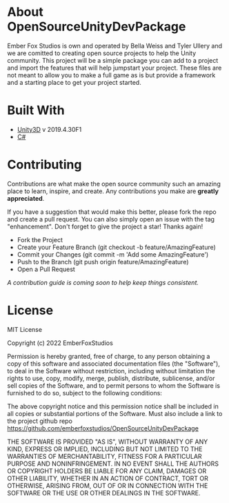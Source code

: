# About OpenSourceUnityDevPackage
Ember Fox Studios is own and operated by Bella Weiss and Tyler Ullery and we are comitted to creating open source projects to help the Unity community. This project will be a simple package you can add to a project and import the features that will help jumpstart your project. These files are not meant to allow you to make a full game as is but provide a framework and a starting place to get your project started.

# Built With
- [Unity3D](https://unity.com/) v 2019.4.30F1
- [C#](https://docs.microsoft.com/en-us/dotnet/csharp/)

# Contributing
Contributions are what make the open source community such an amazing place to learn, inspire, and create. Any contributions you make are **greatly appreciated**.

If you have a suggestion that would make this better, please fork the repo and create a pull request. You can also simply open an issue with the tag "enhancement". Don't forget to give the project a star! Thanks again!

- Fork the Project
- Create your Feature Branch (git checkout -b feature/AmazingFeature)
- Commit your Changes (git commit -m 'Add some AmazingFeature')
- Push to the Branch (git push origin feature/AmazingFeature)
- Open a Pull Request

*A contribution guide is coming soon to help keep things consistent.*

# License
MIT License

Copyright (c) 2022 EmberFoxStudios

Permission is hereby granted, free of charge, to any person obtaining a copy
of this software and associated documentation files (the "Software"), to deal
in the Software without restriction, including without limitation the rights
to use, copy, modify, merge, publish, distribute, sublicense, and/or sell
copies of the Software, and to permit persons to whom the Software is
furnished to do so, subject to the following conditions:

The above copyright notice and this permission notice shall be included in all
copies or substantial portions of the Software. Must also include a link to the project github repo https://github.com/emberfoxstudios/OpenSourceUnityDevPackage

THE SOFTWARE IS PROVIDED "AS IS", WITHOUT WARRANTY OF ANY KIND, EXPRESS OR
IMPLIED, INCLUDING BUT NOT LIMITED TO THE WARRANTIES OF MERCHANTABILITY,
FITNESS FOR A PARTICULAR PURPOSE AND NONINFRINGEMENT. IN NO EVENT SHALL THE
AUTHORS OR COPYRIGHT HOLDERS BE LIABLE FOR ANY CLAIM, DAMAGES OR OTHER
LIABILITY, WHETHER IN AN ACTION OF CONTRACT, TORT OR OTHERWISE, ARISING FROM,
OUT OF OR IN CONNECTION WITH THE SOFTWARE OR THE USE OR OTHER DEALINGS IN THE
SOFTWARE.
